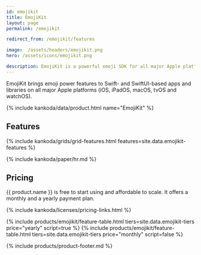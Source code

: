 ```yaml
---
id: emojikit
title: EmojiKit
layout: page
permalink: /emojikit

redirect_from: /emojikit/features

image:  /assets/headers/emojikit.png
hero: /assets/icons/emojikit.png

description: EmojiKit is a powerful emoji SDK for all major Apple platforms.
---
```


EmojiKit brings emoji power features to Swift- and SwiftUI-based apps and libraries on all major Apple platforms (iOS, iPadOS, macOS, tvOS and watchOS).

{% include kankoda/data/product.html name="EmojiKit" %}


## Features

{% include kankoda/grids/grid-features.html features=site.data.emojikit-features %}

{% include kankoda/paper/hr.md %}


## Pricing

{{ product.name }} is free to start using and affordable to scale. It offers a monthly and a yearly payment plan.

{% include kankoda/licenses/pricing-links.html  %}

{% include products/emojikit/feature-table.html tiers=site.data.emojikit-tiers price="yearly" script=true %}
{% include products/emojikit/feature-table.html tiers=site.data.emojikit-tiers price="monthly" script=false %}

{% include products/product-footer.md %}